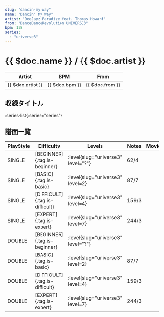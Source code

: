 ```yaml
---
slug: "dancin-my-way"
name: "Dancin' My Way"
artist: "DeeJayz Paradize feat. Thomas Howard"
from: "DanceDanceRevolution UNIVERSE3"
bpm: 128
series:
  - "universe3"
---
```


# {{ $doc.name }} / {{ $doc.artist }}

|Artist|BPM|From|
|------|---|----|
|{{ $doc.artist }}|{{ $doc.bpm }}|{{ $doc.from }}|

## 収録タイトル

:series-list{:series="series"}

## 譜面一覧

|PlayStyle|Difficulty|Levels|Notes|Movie|
|---------|----------|------|-----|-----|
|SINGLE|[BEGINNER]{.tag.is-beginner}|<div class="field is-grouped is-grouped-multiline"> :level{slug="universe3" level="?"}</div>|62/4||
|SINGLE|[BASIC]{.tag.is-basic}|<div class="field is-grouped is-grouped-multiline"> :level{slug="universe3" level=2}</div>|87/7||
|SINGLE|[DIFFICULT]{.tag.is-difficult}|<div class="field is-grouped is-grouped-multiline"> :level{slug="universe3" level=4}</div>|159/3||
|SINGLE|[EXPERT]{.tag.is-expert}|<div class="field is-grouped is-grouped-multiline"> :level{slug="universe3" level=7}</div>|244/3||
|DOUBLE|[BEGINNER]{.tag.is-beginner}|<div class="field is-grouped is-grouped-multiline"> :level{slug="universe3" level="?"}</div>|||
|DOUBLE|[BASIC]{.tag.is-basic}|<div class="field is-grouped is-grouped-multiline"> :level{slug="universe3" level=2}</div>|87/7||
|DOUBLE|[DIFFICULT]{.tag.is-difficult}|<div class="field is-grouped is-grouped-multiline"> :level{slug="universe3" level=4}</div>|159/3||
|DOUBLE|[EXPERT]{.tag.is-expert}|<div class="field is-grouped is-grouped-multiline"> :level{slug="universe3" level=7}</div>|244/3||
